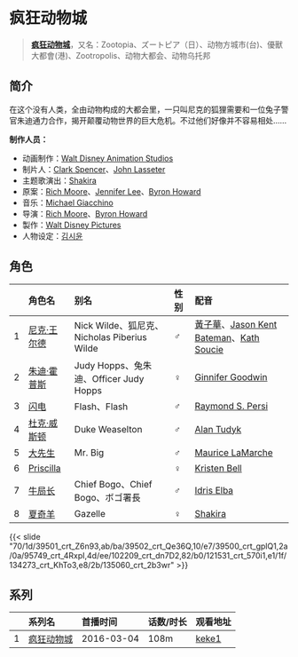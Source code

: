 # 疯狂动物城


> <u>**[疯狂动物城](https://bgm.tv/subject/133860)**</u>，又名：Zootopia、ズートピア（日）、动物方城市(台)、優獸大都會(港)、Zootropolis、动物大都会、动物乌托邦

## 简介

在这个没有人类，全由动物构成的大都会里，一只叫尼克的狐狸需要和一位兔子警官朱迪通力合作，揭开颠覆动物世界的巨大危机。不过他们好像并不容易相处……

**制作人员：**
- 动画制作：[Walt Disney Animation Studios](https://bgm.tv/person/13956)
- 制片人：[Clark Spencer](https://bgm.tv/person/22008)、[John Lasseter](https://bgm.tv/person/22013)
- 主题歌演出：[Shakira](https://bgm.tv/person/22012)
- 原案：[Rich Moore](https://bgm.tv/person/22006)、[Jennifer Lee](https://bgm.tv/person/22010)、[Byron Howard](https://bgm.tv/person/22005)
- 音乐：[Michael Giacchino](https://bgm.tv/person/22009)
- 导演：[Rich Moore](https://bgm.tv/person/22006)、[Byron Howard](https://bgm.tv/person/22005)
- 製作：[Walt Disney Pictures](https://bgm.tv/person/6816)
- 人物设定：[김시윤](https://bgm.tv/person/58191)

## 角色

|     | 角色名                                          | 别名                                     | 性别  | 配音                                                                                                                              |
| :-- | :------------------------------------------- | :------------------------------------- | :-- | :------------------------------------------------------------------------------------------------------------------------------ |
| 1   | [尼克·王尔德](https://bgm.tv/character/39501)     | Nick Wilde、狐尼克、Nicholas Piberius Wilde | ♂   | [黃子華](https://bgm.tv/person/17261)、[Jason Kent Bateman](https://bgm.tv/person/22454)、[Kath Soucie](https://bgm.tv/person/28685) |
| 2   | [朱迪·霍普斯](https://bgm.tv/character/39502)     | Judy Hopps、兔朱迪、Officer Judy Hopps      | ♀   | [Ginnifer Goodwin](https://bgm.tv/person/22453)                                                                                 |
| 3   | [闪电](https://bgm.tv/character/39500)         | Flash、Flash                            | ♂   | [Raymond S. Persi](https://bgm.tv/person/44649)                                                                                 |
| 4   | [杜克·威斯顿](https://bgm.tv/character/95749)     | Duke Weaselton                         | ♂   | [Alan Tudyk](https://bgm.tv/person/41712)                                                                                       |
| 5   | [大先生](https://bgm.tv/character/102209)       | Mr. Big                                | ♂   | [Maurice LaMarche](https://bgm.tv/person/35448)                                                                                 |
| 6   | [Priscilla](https://bgm.tv/character/121531) |                                        | ♀   | [Kristen Bell](https://bgm.tv/person/13837)                                                                                     |
| 7   | [牛局长](https://bgm.tv/character/134273)       | Chief Bogo、Chief Bogo、ボゴ署長             | ♂   | [Idris Elba](https://bgm.tv/person/56350)                                                                                       |
| 8   | [夏奇羊](https://bgm.tv/character/135060)       | Gazelle                                | ♀   | [Shakira](https://bgm.tv/person/22012)                                                                                          |


{{< slide "70/1d/39501_crt_Z6n93,ab/ba/39502_crt_Qe36Q,10/e7/39500_crt_gplQ1,2a/0a/95749_crt_4RxpI,4d/ee/102209_crt_dn7D2,82/b0/121531_crt_570i1,e1/1f/134273_crt_KhTo3,e8/2b/135060_crt_2b3wr" >}}

## 系列

|     | 系列名   | 首播时间       | 话数/时长 | 观看地址                                                     |
| :-- | :---- | :--------- | :---- | :------------------------------------------------------- |
| 1   |[疯狂动物城](https://bgm.tv/subject/133860)| 2016-03-04 | 108m  | [keke1](https://www.keke1.app/play/179190-4-208245.html) |



